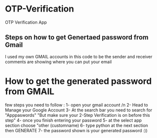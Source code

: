 # OTP-Verification
OTP Verification App 


## Steps on how to get Genertaed password from Gmail 
I used my own GMAIL accounts in this code to be the sender and receiver
comments are showing where you can put your email 

# How to get the generated password from GMAIL 
few steps you need to follow :
1- open your gmail account /n
2- Head to Manage your Google Account
3- At the search bar you need to search for "Apppaswords" "But make sure your 2-Step Verification is on before this step"
4- once you finish entering your password 
5- at the select app section choose "other (customname)
6- type python at the next section then GENERATE 
7- the password shown is your generated password :))

